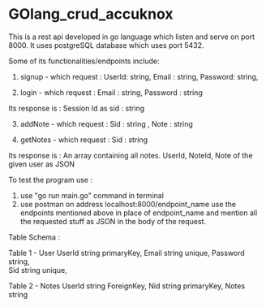 # GOlang_crud_accuknox
This is a rest api developed in go language which listen and serve on port 8000. It uses postgreSQL database which uses port 5432.

Some of its functionalities/endpoints include:

1) signup - 
which request :
  UserId:	string, 
	Email	:	string, 
	Password:	string, 
  
2) login - which request :
  Email	:	string, 
  Password :	string
  
 Its response is :
  Session Id as sid   :  string
   
3) addNote - which request : 
  Sid 	: string	, 
	Note	: string	

4) getNotes - which request :
  Sid	:	string
 
 Its response is :
  An array containing all notes. UserId, NoteId, Note of the given user as JSON

To test the program use :
1) use "go run main.go" command in terminal
2) use postman on address
    localhost:8000/endpoint_name
use the endpoints mentioned above in place of endpoint_name and mention all the requested stuff as JSON in the body of the request.


Table Schema :

Table 1 - User
UserId		string	primaryKey, 
Email		string 	unique, 
Password	string, 	 
Sid			string	unique, 

Table 2 - Notes
UserId		string	ForeignKey, 
Nid			string	primaryKey, 
Notes		string

